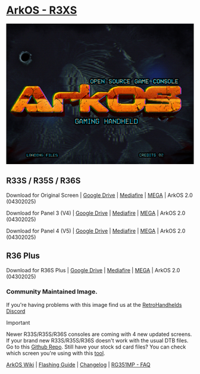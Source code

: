# [ArkOS - R3XS](https://aeolusux.github.io/ArkOS-R3XS/)
![](https://raw.githubusercontent.com/AeolusUX/ArkOS-R3XS/main/logo.bmp)

## R33S / R35S / R36S

Download for Original Screen  | [Google Drive](https://drive.google.com/file/d/108vEPPHMQBRh78ZFSnUqDU_PnLAcAvOg/view?usp=drive_link) | [Mediafire](https://www.mediafire.com/file/da4193t5vsjfsbr/ArkOS_R35S-R36S_v2.0_03302025.img.xz/file) | [MEGA](https://mega.nz/file/s8RhgRJK#gMpBDm75v7IxyG3p5XLfniYNvOC0KMk7CIs8zvzKrn8) |  ArkOS 2.0 (04302025)

Download for Panel 3 (V4)  | [Google Drive](https://drive.google.com/file/d/1n4bVIa6_bYS5b0Ld2RX9YJstMFFX8tji/view?usp=sharing) | [Mediafire](https://www.mediafire.com/file/9e5dk0vwt554n1l/ArkOS_R35S-R36S_v2.0_03302025_P3.img.xz/file) | [MEGA](https://mega.nz/file/t4hSURwJ#ENRXW2n8qlS0lmAlZ3RxAEoiXCs4vlU_YGRsuQW-a80) |  ArkOS 2.0 (04302025)

Download for Panel 4 (V5) | [Google Drive](https://drive.google.com/file/d/1CjUuMz5T1yokvqOo1y-7T8TWegHk0PB4/view?usp=drive_link) | [Mediafire](https://www.mediafire.com/file/23cw6ij4bz474f3/ArkOS_R35S-R36S_v2.0_03302025_P4.img.xz/file) | [MEGA](https://mega.nz/file/owBxjDIZ#XPsZCyfeEtFAFnkUB8jSQM0HcmlOYAqyt1Vjlyoc5rA) |  ArkOS 2.0 (04302025)

## R36 Plus
Download for R36S Plus | [Google Drive](https://drive.google.com/file/d/1Fc6A118Mv6_W-zMaG09GK6NCkxPkGCRI/view?usp=drive_link) | [Mediafire](https://www.mediafire.com/file/dnv82zdbd47jqls/ArkOS_R36SPLUS_v2.0_03302025.img.xz/file) | [MEGA](https://mega.nz/file/g04wjIjC#y4H2_VsRFG90j52NQnCfxuDGObCovyvAmd6ow0HFYrw) | ArkOS 2.0 (04302025)



### Community Maintained Image.
If you're having problems with this image find us at the [RetroHandhelds Discord](https://discord.gg/RetroHandhelds)

> [!IMPORTANT]  
Newer R33S/R35S/R36S consoles are coming with 4 new updated screens. 
If your brand new R33S/R35S/R36S doesn't work with the usual DTB files.
Go to this [Github Repo](https://github.com/AeolusUX/R36S-DTB). 
Still have your stock sd card files? You can check which screen you're using with this [tool](https://aeolusux.github.io/ArkOS-R3XS/tools/dtbIdentify.htm).

[ArkOS Wiki](https://github.com/christianhaitian/arkos/wiki) | [Flashing Guide](https://ko-fi.com/post/Installation-Guide-for-ArkOS-v2-0-01272024-J3J6TVPH1) | [Changelog](https://raw.githubusercontent.com/AeolusUX/ArkOS-R3XS-Updater/main/R3XS-Changelogs) | [RG351MP - FAQ](https://github.com/christianhaitian/arkos/wiki/Frequently-Asked-Questions---RG351MP)


